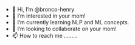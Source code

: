 - 👋 Hi, I’m @bronco-henry
- 👀 I’m interested in your mom!
- 🌱 I’m currently learning NLP and ML concepts.
- 💞️ I’m looking to collaborate on your mom!
- 📫 How to reach me .........

<!---
bronco-henry/bronco-henry is a ✨ special ✨ repository because its `README.md` (this file) appears on your GitHub profile.
You can click the Preview link to take a look at your changes.
--->
